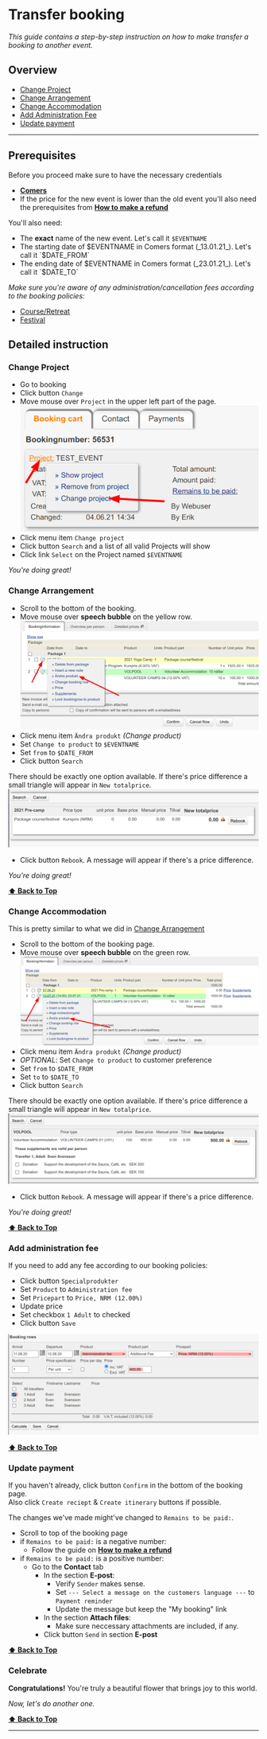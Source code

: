 # Transfer booking  

_This guide contains a step-by-step instruction on how to make transfer a booking to another event._  


## Overview  

- [Change Project](#change-project)  
- [Change Arrangement](#change-arrangement)  
- [Change Accommodation](#change-accommodation)  
- [Add Administration Fee](#add-administration-fee)  
- [Update payment](#update-payment)  

---  

## Prerequisites  

Before you proceed make sure to have the necessary credentials  

- [**Comers**](https://adminang.comers.se)  
- If the price for the new event is lower than the old event you'll also need the prerequisites from [**How to make a refund**](./how-to-make-a-refund.md)  

You'll also need:  
  - The __exact__ name of the new event. Let's call it `$EVENTNAME`  
  - The starting date of $EVENTNAME in Comers format (_13.01.21_). Let's call it `$DATE_FROM`  
  - The ending date of $EVENTNAME in Comers format (_23.01.21_). Let's call it `$DATE_TO`  

_Make sure you're aware of any administration/cancellation fees according to the booking policies:_  
 - [Course/Retreat](https://www.angsbacka.com/about-angsbacka/course-retreat-booking-policy/)  
 - [Festival](https://www.angsbacka.com/about-angsbacka/festival-ticket-policy/)  

## Detailed instruction  

### Change Project  

- Go to booking  
- Click button `Change`  
- Move mouse over `Project` in the upper left part of the page.  
![Change Project](images/change-project.png)  
- Click menu item `Change project`  
- Click button `Search` and a list of all valid Projects will show  
- Click link `Select` on the Project named `$EVENTNAME`  

_You're doing great!_  

### Change Arrangement  

- Scroll to the bottom of the booking.  
- Move mouse over __speech bubble__ on the yellow row.  
![Change Arrangement](images/change-arrangement.png)  
- Click menu item `Ändra produkt` _(Change product)_  
- Set `Change to product` to `$EVENTNAME`  
- Set `from` to `$DATE_FROM`  
- Click button `Search`  

There should be exactly one option available. If there's price difference a small triangle will appear in `New totalprice`.  
![Change Arrangment](images/change-arrangement-2.png)  

- Click button `Rebook`. A message will appear if there's a price difference.  

_You're doing great!_  


**[⬆ Back to Top](#overview)**  

### Change Accommodation  

This is pretty similar to what we did in [Change Arrangement](#change-arrangement)  

- Scroll to the bottom of the booking page.  
- Move mouse over __speech bubble__ on the green row.  
![Change Accommodation](images/change-accommodation.png)  
- Click menu item `Ändra produkt` _(Change product)_  
- _OPTIONAL_: Set `Change to product` to customer preference  
- Set `from` to `$DATE_FROM`  
- Set `to` to `$DATE_TO`  
- Click button `Search`  

There should be exactly one option available. If there's price difference a small triangle will appear in `New totalprice`.  
![Change Accommodation](images/change-accommodation-2.png)  

- Click button `Rebook`. A message will appear if there's a price difference.  

_You're doing great!_  

**[⬆ Back to Top](#overview)**  

### Add administration fee  

If you need to add any fee according to our booking policies:  

- Click button `Specialprodukter`  
- Set `Product` to `Administration fee`  
- Set `Pricepart` to `Price, NRM (12.00%)`  
- Update price  
- Set checkbox `1 Adult` to checked  
- Click button `Save`  

![Administration Fee](images/administration-fee.png)  

**[⬆ Back to Top](#overview)**  

### Update payment  

If you haven't already, click button `Confirm` in the bottom of the booking page.  
Also click `Create reciept` & `Create itinerary` buttons if possible.  

The changes we've made might've changed to `Remains to be paid:`.  

- Scroll to top of the booking page  
- if `Remains to be paid:` is a negative number:  
  - Follow the guide on [**How to make a refund**](./how-to-make-a-refund.md)  
- if `Remains to be paid:` is a positive number:  
  - Go to the **Contact** tab  
    - In the section **E-post**:  
        - Verify `Sender` makes sense.  
        - Set `--- Select a message on the customers language ---` to `Payment reminder`  
        - Update the message but keep the "My booking" link  
    - In the section **Attach files**:  
        - Make sure neccessary attachments are included, if any.  
    - Click button `Send` in section **E-post**  

**[⬆ Back to Top](#overview)**  

### Celebrate  

**Congratulations!** You're truly a beautiful flower that brings joy to this world.  

_Now, let's do another one._  

**[⬆ Back to Top](#overview)**  

---  
